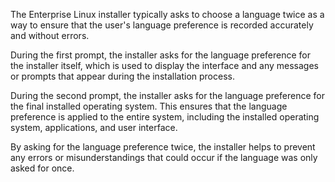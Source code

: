 The Enterprise Linux installer typically asks to choose a language twice as a way to ensure that the user's language preference is recorded accurately and without errors. 

During the first prompt, the installer asks for the language preference for the installer itself, which is used to display the interface and any messages or prompts that appear during the installation process. 

During the second prompt, the installer asks for the language preference for the final installed operating system. This ensures that the language preference is applied to the entire system, including the installed operating system, applications, and user interface. 

By asking for the language preference twice, the installer helps to prevent any errors or misunderstandings that could occur if the language was only asked for once.
